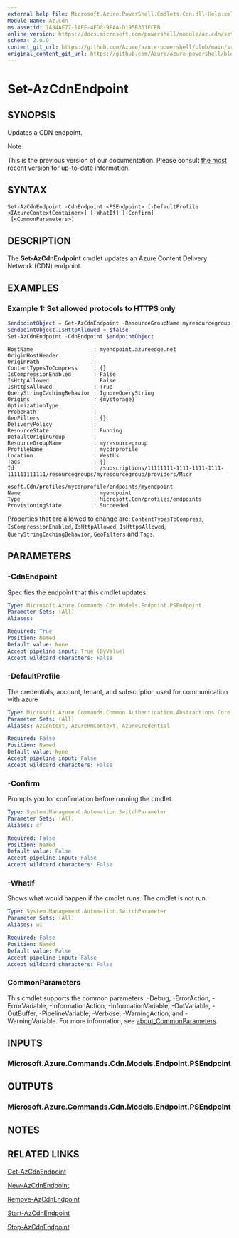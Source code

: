 ```yaml
---
external help file: Microsoft.Azure.PowerShell.Cmdlets.Cdn.dll-Help.xml
Module Name: Az.Cdn
ms.assetid: 1A84AF77-1AEF-4FD0-9FAA-D195B361FCEB
online version: https://docs.microsoft.com/powershell/module/az.cdn/set-azcdnendpoint
schema: 2.0.0
content_git_url: https://github.com/Azure/azure-powershell/blob/main/src/Cdn/Cdn/help/Set-AzCdnEndpoint.md
original_content_git_url: https://github.com/Azure/azure-powershell/blob/main/src/Cdn/Cdn/help/Set-AzCdnEndpoint.md
---
```


# Set-AzCdnEndpoint

## SYNOPSIS
Updates a CDN endpoint.

> [!NOTE]
>This is the previous version of our documentation. Please consult [the most recent version](/powershell/module/az.cdn/set-azcdnendpoint) for up-to-date information.

## SYNTAX

```
Set-AzCdnEndpoint -CdnEndpoint <PSEndpoint> [-DefaultProfile <IAzureContextContainer>] [-WhatIf] [-Confirm]
 [<CommonParameters>]
```

## DESCRIPTION
The **Set-AzCdnEndpoint** cmdlet updates an Azure Content Delivery Network (CDN) endpoint.

## EXAMPLES

### Example 1: Set allowed protocols to HTTPS only
```powershell
$endpointObject = Get-AzCdnEndpoint -ResourceGroupName myresourcegroup -ProfileName mycdnprofile -EndpointName myendpoint
$endpointObject.IsHttpAllowed = $false
Set-AzCdnEndpoint -CdnEndpoint $endpointObject
```

```Output
HostName                   : myendpoint.azureedge.net
OriginHostHeader           :
OriginPath                 :
ContentTypesToCompress     : {}
IsCompressionEnabled       : False
IsHttpAllowed              : False
IsHttpsAllowed             : True
QueryStringCachingBehavior : IgnoreQueryString
Origins                    : {mystorage}
OptimizationType           :
ProbePath                  :
GeoFilters                 : {}
DeliveryPolicy             :
ResourceState              : Running
DefaultOriginGroup         :
ResourceGroupName          : myresourcegroup
ProfileName                : mycdnprofile
Location                   : WestUs
Tags                       : {}
Id                         : /subscriptions/11111111-1111-1111-1111-111111111111/resourcegroups/myresourcegroup/providers/Micr
                             osoft.Cdn/profiles/mycdnprofile/endpoints/myendpoint
Name                       : myendpoint
Type                       : Microsoft.Cdn/profiles/endpoints
ProvisioningState          : Succeeded
```

Properties that are allowed to change are: `ContentTypesToCompress`, `IsCompressionEnabled`, `IsHttpAllowed`, `IsHttpsAllowed`, `QueryStringCachingBehavior`, `GeoFilters` and `Tags`.

## PARAMETERS

### -CdnEndpoint
Specifies the endpoint that this cmdlet updates.

```yaml
Type: Microsoft.Azure.Commands.Cdn.Models.Endpoint.PSEndpoint
Parameter Sets: (All)
Aliases:

Required: True
Position: Named
Default value: None
Accept pipeline input: True (ByValue)
Accept wildcard characters: False
```

### -DefaultProfile
The credentials, account, tenant, and subscription used for communication with azure

```yaml
Type: Microsoft.Azure.Commands.Common.Authentication.Abstractions.Core.IAzureContextContainer
Parameter Sets: (All)
Aliases: AzContext, AzureRmContext, AzureCredential

Required: False
Position: Named
Default value: None
Accept pipeline input: False
Accept wildcard characters: False
```

### -Confirm
Prompts you for confirmation before running the cmdlet.

```yaml
Type: System.Management.Automation.SwitchParameter
Parameter Sets: (All)
Aliases: cf

Required: False
Position: Named
Default value: False
Accept pipeline input: False
Accept wildcard characters: False
```

### -WhatIf
Shows what would happen if the cmdlet runs.
The cmdlet is not run.

```yaml
Type: System.Management.Automation.SwitchParameter
Parameter Sets: (All)
Aliases: wi

Required: False
Position: Named
Default value: False
Accept pipeline input: False
Accept wildcard characters: False
```

### CommonParameters
This cmdlet supports the common parameters: -Debug, -ErrorAction, -ErrorVariable, -InformationAction, -InformationVariable, -OutVariable, -OutBuffer, -PipelineVariable, -Verbose, -WarningAction, and -WarningVariable. For more information, see [about_CommonParameters](http://go.microsoft.com/fwlink/?LinkID=113216).

## INPUTS

### Microsoft.Azure.Commands.Cdn.Models.Endpoint.PSEndpoint

## OUTPUTS

### Microsoft.Azure.Commands.Cdn.Models.Endpoint.PSEndpoint

## NOTES

## RELATED LINKS

[Get-AzCdnEndpoint](./Get-AzCdnEndpoint.md)

[New-AzCdnEndpoint](./New-AzCdnEndpoint.md)

[Remove-AzCdnEndpoint](./Remove-AzCdnEndpoint.md)

[Start-AzCdnEndpoint](./Start-AzCdnEndpoint.md)

[Stop-AzCdnEndpoint](./Stop-AzCdnEndpoint.md)


